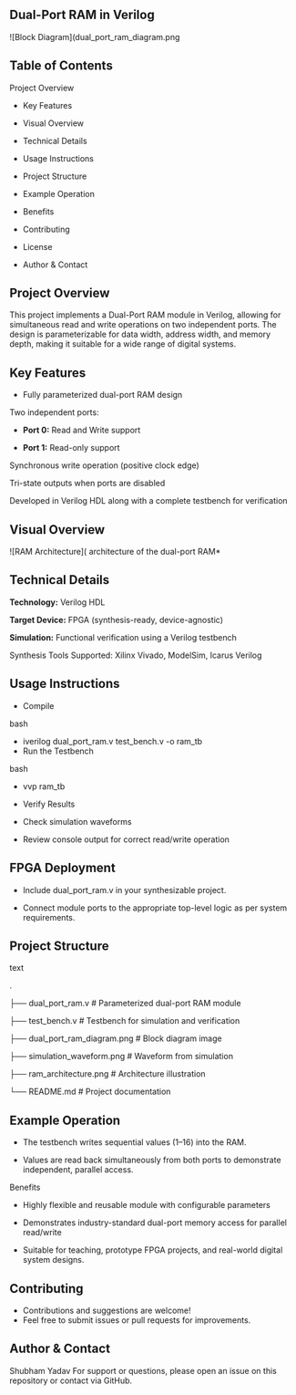 ## Dual-Port RAM in Verilog
![Block Diagram](dual_port_ram_diagram.png

## Table of Contents
Project Overview

- Key Features

- Visual Overview

- Technical Details

- Usage Instructions

- Project Structure

- Example Operation

- Benefits

- Contributing

- License

- Author & Contact

## Project Overview
This project implements a Dual-Port RAM module in Verilog, allowing for simultaneous read and write operations on two independent ports. The design is parameterizable for data width, address width, and memory depth, making it suitable for a wide range of digital systems.

## Key Features
- Fully parameterized dual-port RAM design

Two independent ports:

- **Port 0:** Read and Write support

- **Port 1:** Read-only support

Synchronous write operation (positive clock edge)

Tri-state outputs when ports are disabled

Developed in Verilog HDL along with a complete testbench for verification

## Visual Overview
![RAM Architecture]( architecture of the dual-port RAM*

## Technical Details
**Technology:** Verilog HDL

**Target Device:** FPGA (synthesis-ready, device-agnostic)

**Simulation:** Functional verification using a Verilog testbench

Synthesis Tools Supported: Xilinx Vivado, ModelSim, Icarus Verilog

## Usage Instructions
- Compile

bash
- iverilog dual_port_ram.v test_bench.v -o ram_tb
- Run the Testbench

bash
- vvp ram_tb
- Verify Results

- Check simulation waveforms 

- Review console output for correct read/write operation

## FPGA Deployment

- Include dual_port_ram.v in your synthesizable project.

- Connect module ports to the appropriate top-level logic as per system requirements.

## Project Structure
text

.

├── dual_port_ram.v                       # Parameterized dual-port RAM module 

├── test_bench.v                          # Testbench for simulation and verification

├── dual_port_ram_diagram.png             # Block diagram image

├── simulation_waveform.png               # Waveform from simulation

├── ram_architecture.png                  # Architecture illustration

└── README.md                             # Project documentation

## Example Operation
- The testbench writes sequential values (1–16) into the RAM.

- Values are read back simultaneously from both ports to demonstrate independent, parallel access.

Benefits
- Highly flexible and reusable module with configurable parameters

- Demonstrates industry-standard dual-port memory access for parallel read/write

- Suitable for teaching, prototype FPGA projects, and real-world digital system designs.

## Contributing
- Contributions and suggestions are welcome!
- Feel free to submit issues or pull requests for improvements.

## Author & Contact
Shubham Yadav
For support or questions, please open an issue on this repository or contact via GitHub.
